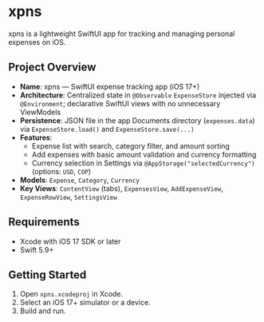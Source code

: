 # xpns

xpns is a lightweight SwiftUI app for tracking and managing personal expenses on iOS.

## Project Overview

- **Name**: xpns — SwiftUI expense tracking app (iOS 17+)
- **Architecture**: Centralized state in `@Observable` `ExpenseStore` injected via `@Environment`; declarative SwiftUI views with no unnecessary ViewModels
- **Persistence**: JSON file in the app Documents directory (`expenses.data`) via `ExpenseStore.load()` and `ExpenseStore.save(...)`
- **Features**:
  - Expense list with search, category filter, and amount sorting
  - Add expenses with basic amount validation and currency formatting
  - Currency selection in Settings via `@AppStorage("selectedCurrency")` (options: `USD`, `COP`)
- **Models**: `Expense`, `Category`, `Currency`
- **Key Views**: `ContentView` (tabs), `ExpensesView`, `AddExpenseView`, `ExpenseRowView`, `SettingsView`

## Requirements

- Xcode with iOS 17 SDK or later
- Swift 5.9+

## Getting Started

1. Open `xpns.xcodeproj` in Xcode.
2. Select an iOS 17+ simulator or a device.
3. Build and run.
